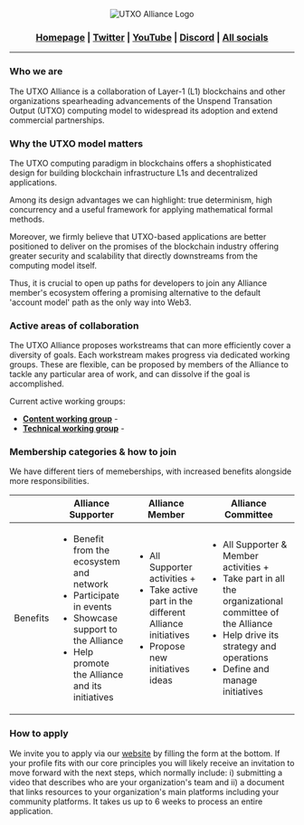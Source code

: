 <div align="center">

![UTXO Alliance Logo](https://github.com/Igodlab/utxo-Alliance/blob/main/images/utxo-alliance-wide.jpeg)

<h3>

[Homepage](https://utxo-alliance.org/) | [Twitter](https://twitter.com/UtxoAlliance) | [YouTube](https://www.youtube.com/channel/UCZGPW0vmG8GvcfNmkLYXlJQ) | [Discord](https://discord.gg/96DYUtNreF) | [All socials](https://linktr.ee/utxoalliance?utm_source=linktree_profile_share&ltsid=533d8c61-2b23-4a6d-9e22-344c032d1381)

</h3>

</div>

---

### Who we are

The UTXO Alliance is a collaboration of Layer-1 (L1) blockchains and other organizations spearheading advancements of the Unspend Transation Output (UTXO) computing model to widespread its adoption and extend commercial partnerships.



### Why the UTXO model matters

The UTXO computing paradigm in blockchains offers a shophisticated design for building blockchain infrastructure L1s and decentralized applications. 

Among its design advantages we can highlight: true determinism, high concurrency and a useful framework for applying mathematical formal methods.

Moreover, we firmly believe that UTXO-based applications are better positioned to deliver on the promises of the blockchain industry offering greater security and scalability that directly downstreams from the computing model itself. 

Thus, it is crucial to open up paths for developers to join any Alliance member's ecosystem offering a promising alternative to the default 'account model' path as the only way into Web3.


### Active areas of collaboration

The UTXO Alliance proposes workstreams that can more efficiently cover a diversity of goals. Each workstream makes progress via dedicated working groups. These are flexible, can be proposed by members of the Alliance to tackle any particular area of work, and can dissolve if the goal is accomplished.

Current active working groups:

- [**Content working group**]() - 
- [**Technical working group**]() - 

### Membership categories & how to join
We have different tiers of memeberships, with increased benefits alongside more responsibilities.

|   | Alliance Supporter | Alliance Member | Alliance Committee | 
|---|--------------------|-----------------|--------------------|
| Benefits | <ul><li>Benefit from the ecosystem and network</li><li>Participate in events</li><li>Showcase support to the Alliance</li><li>Help promote the Alliance and its initiatives</li></ul> | <ul><li>All Supporter activities +</li><li>Take active part in the different Alliance initiatives</li><li>Propose new initiatives ideas</li></ul> | <ul><li>All Supporter & Member activities +</li><li>Take part in all the organizational committee of the Alliance</li><li>Help drive its strategy and operations</li><li>Define and manage initiatives</li></ul> | 

### How to apply

We invite you to apply via our [website](https://utxo-alliance.org/) by filling the form at the bottom. If your profile fits with our core principles you will likely receive an invitation to move forward with the next steps, which normally include: i) submitting a video that describes who are your organization's team and ii) a document that links resources to your organization's main platforms including your community platforms. It takes us up to 6 weeks to process an entire application.
